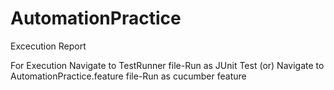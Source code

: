 # AutomationPractice

Excecution Report

For Execution
Navigate to TestRunner file-Run as JUnit Test (or)
Navigate to AutomationPractice.feature file-Run as cucumber feature
